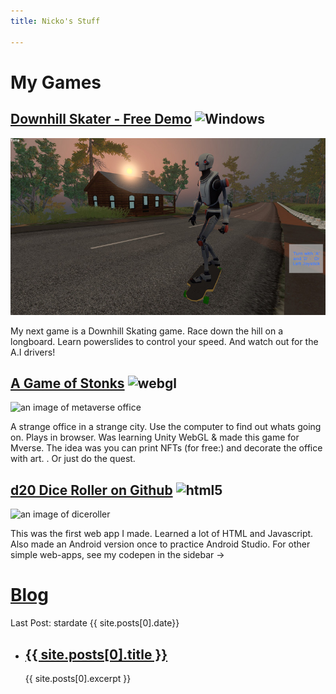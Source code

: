 ```yaml
---
title: Nicko's Stuff

---
```


# My Games
## [Downhill Skater - Free Demo](https://kudos.itch.io/downhill-skater) ![Windows](https://img.shields.io/badge/Windows-blue?logo=windows)
![An image of downhill skater](/TemplateData/Downhill_Skater_Early.jpg)

My next game is a Downhill Skating game. Race down the hill on a longboard. 
Learn powerslides to control your speed. And watch out for the A.I drivers!

## [A Game of Stonks](https://mverse.cloud) ![webgl](https://img.shields.io/badge/WebGL-blue?logo=webgl)
![an image of metaverse office](https://img.itch.zone/aW1nLzU3NTM2NzEuanBn/315x250%23c/BSLT%2BX.jpg)

A strange office in a strange city. Use the computer to find out whats going on. Plays in browser. 
Was learning Unity WebGL & made this game for Mverse. The idea was you can print NFTs (for free:) and decorate the office with art. 
. Or just do the quest.

## [d20 Dice Roller on Github](https://nickogibson.github.io/apps/diceroller.html) ![html5](https://img.shields.io/badge/HTML5-blue?logo=html5)

![an image of diceroller](https://img.itch.zone/aW1nLzI3OTE3NTEucG5n/315x250%23c/i1mMZg.png)

This was the first web app I made. Learned a lot of HTML and Javascript. Also made an Android version once to practice Android Studio.
For other simple web-apps, see my codepen in the sidebar ->  

# [Blog](https://nickogibson.github.io/blog/)
Last Post: stardate {{ site.posts[0].date}} 
<ul>
      <li>
      <h2><a href="{{ site.posts[0].url }}">{{  site.posts[0].title }}</a></h2>  
      {{  site.posts[0].excerpt }}
    </li>
</ul>





